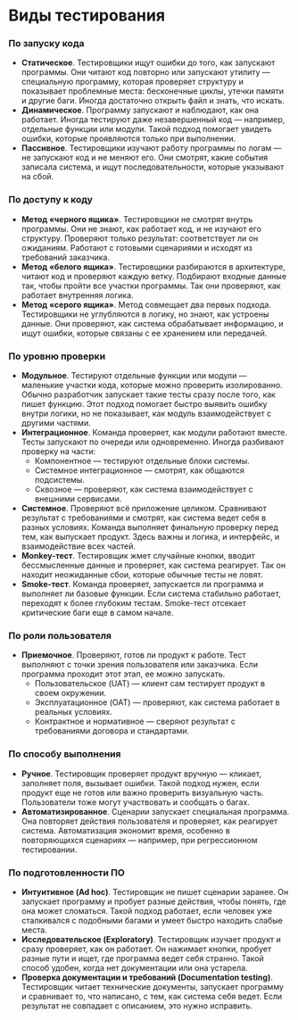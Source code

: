 # Виды тестирования

### По запуску кода
- **Статическое**. Тестировщики ищут ошибки до того, как запускают программы. Они читают код повторно или запускают утилиту — специальную программу, которая проверяет структуру и показывает проблемные места: бесконечные циклы, утечки памяти и другие баги. Иногда достаточно открыть файл и знать, что искать.  
- **Динамическое**. Программу запускают и наблюдают, как она работает. Иногда тестируют даже незавершенный код — например, отдельные функции или модули. Такой подход помогает увидеть ошибки, которые проявляются только при выполнении.   
- **Пассивное**. Тестировщики изучают работу программы по логам — не запускают код и не меняют его. Они смотрят, какие события записала система, и ищут последовательности, которые указывают на сбой.

### По доступу к коду
- **Метод «черного ящика»**. Тестировщики не смотрят внутрь программы. Они не знают, как работает код, и не изучают его структуру. Проверяют только результат: соответствует ли он ожиданиям. Работают с готовыми сценариями и исходят из требований заказчика.  
- **Метод «белого ящика»**. Тестировщики разбираются в архитектуре, читают код и проверяют каждую ветку. Подбирают входные данные так, чтобы пройти все участки программы. Так они проверяют, как работает внутренняя логика.  
- **Метод «серого ящика»**. Метод совмещает два первых подхода. Тестировщики не углубляются в логику, но знают, как устроены данные. Они проверяют, как система обрабатывает информацию, и ищут ошибки, которые связаны с ее хранением или передачей.

### По уровню проверки
- **Модульное**. Тестируют отдельные функции или модули — маленькие участки кода, которые можно проверить изолированно. Обычно разработчик запускает такие тесты сразу после того, как пишет функцию. Этот подход помогает быстро выявить ошибку внутри логики, но не показывает, как модуль взаимодействует с другими частями.  
- **Интеграционное**. Команда проверяет, как модули работают вместе. Тесты запускают по очереди или одновременно. Иногда разбивают проверку на части:  
    - Компонентное — тестируют отдельные блоки системы.  
    - Системное интеграционное — смотрят, как общаются подсистемы.  
    - Сквозное — проверяют, как система взаимодействует с внешними сервисами. 
- **Системное**. Проверяют всё приложение целиком. Сравнивают результат с требованиями и смотрят, как система ведет себя в разных условиях. Команда выполняет финальную проверку перед тем, как выпускает продукт. Здесь важны и логика, и интерфейс, и взаимодействие всех частей.  
- **Monkey-тест**. Тестировщик жмет случайные кнопки, вводит бессмысленные данные и проверяет, как система реагирует. Так он находит неожиданные сбои, которые обычные тесты не ловят.  
- **Smoke-тест**. Команда проверяет, запускается ли программа и выполняет ли базовые функции. Если система стабильно работает, переходят к более глубоким тестам. Smoke-тест отсекает критические баги еще в самом начале.

### По роли пользователя
- **Приемочное**. Проверяют, готов ли продукт к работе. Тест выполняют с точки зрения пользователя или заказчика. Если программа проходит этот этап, ее можно запускать.  
    - Пользовательское (UAT) — клиент сам тестирует продукт в своем окружении.  
    - Эксплуатационное (OAT) — проверяют, как система работает в реальных условиях.  
    - Контрактное и нормативное — сверяют результат с требованиями договора и стандартами.

### По способу выполнения
- **Ручное**. Тестировщик проверяет продукт вручную — кликает, заполняет поля, вызывает ошибки. Такой подход нужен, если продукт еще не готов или важно проверить визуальную часть. Пользователи тоже могут участвовать и сообщать о багах.  
- **Автоматизированное**. Сценарии запускает специальная программа. Она повторяет действия пользователя и проверяет, как реагирует система. Автоматизация экономит время, особенно в повторяющихся сценариях — например, при регрессионном тестировании.

### По подготовленности ПО
- **Интуитивное (Ad hoc)**. Тестировщик не пишет сценарии заранее. Он запускает программу и пробует разные действия, чтобы понять, где она может сломаться. Такой подход работает, если человек уже сталкивался с подобными багами и умеет быстро находить слабые места.  
- **Исследовательское (Exploratory)**. Тестировщик изучает продукт и сразу проверяет, как он работает. Он нажимает кнопки, пробует разные пути и ищет, где программа ведет себя странно. Такой способ удобен, когда нет документации или она устарела.  
- **Проверка документации и требований (Documentation testing)**. Тестировщик читает технические документы, запускает программу и сравнивает то, что написано, с тем, как система себя ведет. Если результат не совпадает с описанием, это нужно исправить.